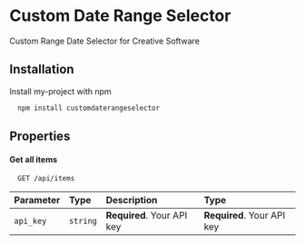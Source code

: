 
# Custom Date Range Selector

Custom Range Date Selector for Creative Software


## Installation

Install my-project with npm

```bash
  npm install customdaterangeselector
```
    
## Properties

#### Get all items

```http
  GET /api/items
```

| Parameter | Type | Description | Type |
|:-|:-|:-|:-|
| `api_key` | `string` | **Required**. Your API key | **Required**. Your API key |


